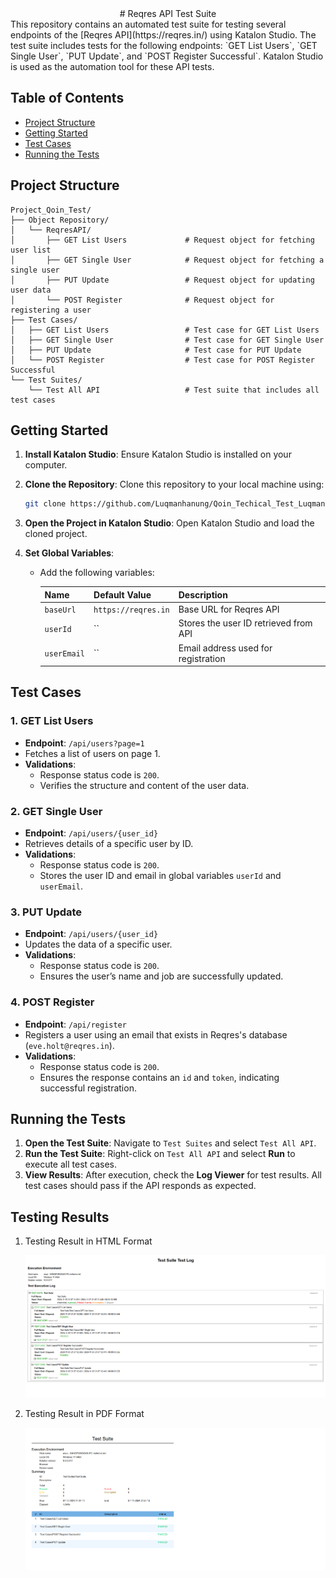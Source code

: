 <div align="center">
# Reqres API Test Suite
</div>
This repository contains an automated test suite for testing several endpoints of the [Reqres API](https://reqres.in/) using Katalon Studio. The test suite includes tests for the following endpoints: `GET List Users`, `GET Single User`, `PUT Update`, and `POST Register Successful`. Katalon Studio is used as the automation tool for these API tests.

## Table of Contents

- [Project Structure](#project-structure)
- [Getting Started](#getting-started)
- [Test Cases](#test-cases)
- [Running the Tests](#running-the-tests)

## Project Structure

```
Project_Qoin_Test/
├── Object Repository/
│   └── ReqresAPI/
│       ├── GET List Users             # Request object for fetching user list
│       ├── GET Single User            # Request object for fetching a single user
│       ├── PUT Update                 # Request object for updating user data
│       └── POST Register              # Request object for registering a user
├── Test Cases/
│   ├── GET List Users                 # Test case for GET List Users
│   ├── GET Single User                # Test case for GET Single User
│   ├── PUT Update                     # Test case for PUT Update
│   └── POST Register 			       # Test case for POST Register Successful
└── Test Suites/
    └── Test All API                   # Test suite that includes all test cases
```

## Getting Started

1. **Install Katalon Studio**: Ensure Katalon Studio is installed on your computer. 
2. **Clone the Repository**: Clone this repository to your local machine using:
   ```bash
   git clone https://github.com/Luqmanhanung/Qoin_Techical_Test_Luqman-Hanung-Asidiq.git
   ```
3. **Open the Project in Katalon Studio**: Open Katalon Studio and load the cloned project.

4. **Set Global Variables**:
   - Add the following variables:

     | Name        | Default Value            | Description                          |
     |-------------|--------------------------|--------------------------------------|
     | `baseUrl`   | `https://reqres.in`      | Base URL for Reqres API              |
     | `userId`    | ``                       | Stores the user ID retrieved from API|
     | `userEmail` | ``     				  | Email address used for registration  |

## Test Cases

### 1. GET List Users
- **Endpoint**: `/api/users?page=1`
- Fetches a list of users on page 1.
- **Validations**:
  - Response status code is `200`.
  - Verifies the structure and content of the user data.

### 2. GET Single User
- **Endpoint**: `/api/users/{user_id}`
- Retrieves details of a specific user by ID.
- **Validations**:
  - Response status code is `200`.
  - Stores the user ID and email in global variables `userId` and `userEmail`.

### 3. PUT Update
- **Endpoint**: `/api/users/{user_id}`
- Updates the data of a specific user.
- **Validations**:
  - Response status code is `200`.
  - Ensures the user’s name and job are successfully updated.

### 4. POST Register
- **Endpoint**: `/api/register`
- Registers a user using an email that exists in Reqres's database (`eve.holt@reqres.in`).
- **Validations**:
  - Response status code is `200`.
  - Ensures the response contains an `id` and `token`, indicating successful registration.

## Running the Tests

1. **Open the Test Suite**: Navigate to `Test Suites` and select `Test All API`.
2. **Run the Test Suite**: Right-click on `Test All API` and select **Run** to execute all test cases.
3. **View Results**: After execution, check the **Log Viewer** for test results. All test cases should pass if the API responds as expected.

## Testing Results

1. Testing Result in HTML Format

	![report-Testing-HTML](./img/Report1.png)
	
2. Testing Result in PDF Format	

	![report-Testing-HTML](./img/Report2.png)
